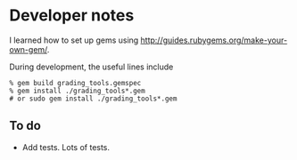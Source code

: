 Developer notes
===============

I learned how to set up gems using 
<http://guides.rubygems.org/make-your-own-gem/>.

During development, the useful lines include

    % gem build grading_tools.gemspec
    % gem install ./grading_tools*.gem
    # or sudo gem install ./grading_tools*.gem

To do
-----

* Add tests.  Lots of tests.

